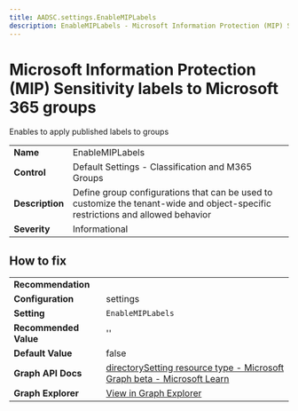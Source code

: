 ```yaml
---
title: AADSC.settings.EnableMIPLabels
description: EnableMIPLabels - Microsoft Information Protection (MIP) Sensitivity labels to Microsoft 365 groups
---
```


# Microsoft Information Protection (MIP) Sensitivity labels to Microsoft 365 groups

Enables to apply published labels to groups

| | |
|-|-|
| **Name** | EnableMIPLabels |
| **Control** | Default Settings - Classification and M365 Groups |
| **Description** | Define group configurations that can be used to customize the tenant-wide and object-specific restrictions and allowed behavior |
| **Severity** | Informational |



## How to fix
| | |
|-|-|
| **Recommendation** |  |
| **Configuration** | settings |
| **Setting** | `EnableMIPLabels` |
| **Recommended Value** | '' |
| **Default Value** | false |
| **Graph API Docs** | [directorySetting resource type - Microsoft Graph beta - Microsoft Learn](https://learn.microsoft.com/en-us/graph/api/resources/directorysetting) |
| **Graph Explorer** | [View in Graph Explorer](https://developer.microsoft.com/en-us/graph/graph-explorer?request=settings&method=GET&version=beta&GraphUrl=https://graph.microsoft.com) |


